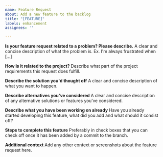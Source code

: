 ```yaml
---
name: Feature Request
about: Add a new feature to the backlog
title: "[FEATURE]"
labels: enhancement
assignees: ''

---
```


**Is your feature request related to a problem? Please describe.**
A clear and concise description of what the problem is. Ex. I'm always frustrated when [...]

**How is it related to the project?**
Describe what part of the project requirements this request does fulfill.

**Describe the solution you'd thought off**
A clear and concise description of what you want to happen.

**Describe alternatives you've considered**
A clear and concise description of any alternative solutions or features you've considered.

**Describe what you have been working on already**
Have you already started developing this feature, what did you add and what should it consist off?

**Steps to complete this feature**
Preferably in check boxes that you can check off once it has been added by a commit to the branch.

**Additional context**
Add any other context or screenshots about the feature request here.
